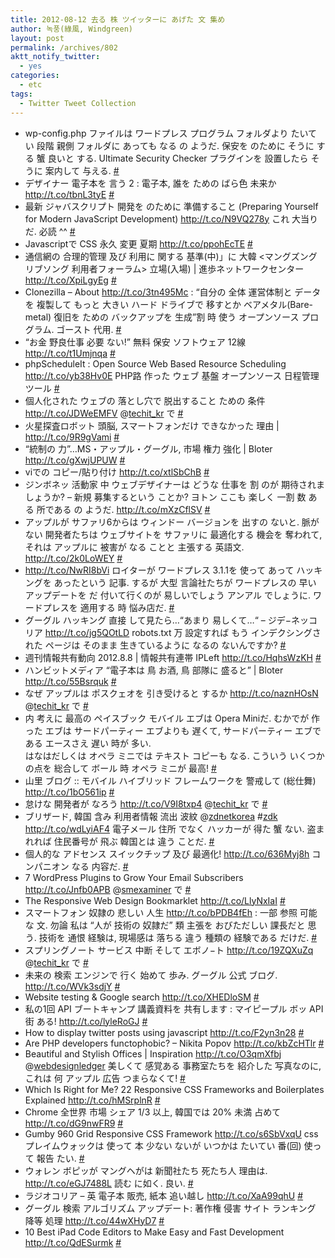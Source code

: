 ```yaml
---
title: 2012-08-12 去る 株 ツイッターに あげた 文 集め
author: 녹풍(綠風, Windgreen)
layout: post
permalink: /archives/802
aktt_notify_twitter:
  - yes
categories:
  - etc
tags:
  - Twitter Tweet Collection
---
```

<ul class="aktt_tweet_digest">
  <li>
    wp-config.php ファイルは ワードプレス プログラム フォルダより たいてい 段階 親側 フォルダに あっても なる の ようだ. 保安を のために そうに する 蟹 良いと する. Ultimate Security Checker プラグインを 設置したら そうに 案内して 与える. <a target="_top" href="http://twitter.com/mytory/statuses/232295020177264642" class="aktt_tweet_time">#</a>
  </li>
  <li>
    デザイナー 電子本を 言う 2 : 電子本, 誰を ための ばら色 未来か<br /> <a target="_top" href="http://t.co/tbnL3tyE" rel="nofollow">http://t.co/tbnL3tyE</a> <a target="_top" href="http://twitter.com/mytory/statuses/232303259384180737" class="aktt_tweet_time">#</a>
  </li>
  <li>
    最新 ジャバスクリプト 開発を のために 準備すること (Preparing Yourself for Modern JavaScript Development) <a target="_top" href="http://t.co/N9VQ278y" rel="nofollow" class="broken_link">http://t.co/N9VQ278y</a> これ 大当りだ. 必読 ^^ <a target="_top" href="http://twitter.com/mytory/statuses/232402982879232001" class="aktt_tweet_time">#</a>
  </li>
  <li>
    Javascriptで CSS 永久 変更 夏期 <a target="_top" href="http://t.co/ppohEcTE" rel="nofollow" class="broken_link">http://t.co/ppohEcTE</a> <a target="_top" href="http://twitter.com/mytory/statuses/232426661143015424" class="aktt_tweet_time">#</a>
  </li>
  <li>
    通信網の 合理的管理 及び 利用に 関する 基準(中)」に 大韓 <マングズングリブソング 利用者フォーラム> 立場(入場) | 進歩ネットワークセンター <a target="_top" href="http://t.co/XpiLgyEg" rel="nofollow">http://t.co/XpiLgyEg</a> <a target="_top" href="http://twitter.com/mytory/statuses/232456615826178048" class="aktt_tweet_time">#</a>
  </li>
  <li>
    Clonezilla &#8211; About <a target="_top" href="http://t.co/3tn495Mc" rel="nofollow">http://t.co/3tn495Mc</a> : “自分の 全体 運営体制と データを 複製して もっと 大きい ハード ドライブで 移すとか ベアメタル(Bare-metal) 復旧を ための バックアップを 生成”割 時 使う オープンソース プログラム. ゴースト 代用. <a target="_top" href="http://twitter.com/mytory/statuses/232458795283005440" class="aktt_tweet_time">#</a>
  </li>
  <li>
    &#8220;お金 野良仕事 必要 ない!&#8221; 無料 保安 ソフトウェア 12線<br /> <a target="_top" href="http://t.co/t1Umjnqa" rel="nofollow">http://t.co/t1Umjnqa</a> <a target="_top" href="http://twitter.com/mytory/statuses/232458963264864256" class="aktt_tweet_time">#</a>
  </li>
  <li>
    phpScheduleIt : Open Source Web Based Resource Scheduling <a target="_top" href="http://t.co/yb38Hv0E" rel="nofollow">http://t.co/yb38Hv0E</a> PHP路 作った ウェブ 基盤 オープンソース 日程管理 ツール <a target="_top" href="http://twitter.com/mytory/statuses/232514785713983488" class="aktt_tweet_time">#</a>
  </li>
  <li>
    個人化された ウェブの 落とし穴で 脱出すること ための 条件 <a target="_top" href="http://t.co/JDWeEMFV" rel="nofollow" class="broken_link">http://t.co/JDWeEMFV</a> @<a target="_top" href="http://twitter.com/techit_kr" class="aktt_username">techit_kr</a> で <a target="_top" href="http://twitter.com/mytory/statuses/232615884311625728" class="aktt_tweet_time">#</a>
  </li>
  <li>
    火星探査ロボット 頭脳, スマートフォンだけ できなかった 理由 | <a target="_top" href="http://t.co/9R9gVami" rel="nofollow">http://t.co/9R9gVami</a> <a target="_top" href="http://twitter.com/mytory/statuses/232629838400348160" class="aktt_tweet_time">#</a>
  </li>
  <li>
    “統制の 力”…MS・アップル・グーグル, 市場 権力 強化 | Bloter <a target="_top" href="http://t.co/gXwjUPUW" rel="nofollow">http://t.co/gXwjUPUW</a> <a target="_top" href="http://twitter.com/mytory/statuses/232638380956082177" class="aktt_tweet_time">#</a>
  </li>
  <li>
    viでの コピー/貼り付け <a target="_top" href="http://t.co/xtlSbChB" rel="nofollow">http://t.co/xtlSbChB</a> <a target="_top" href="http://twitter.com/mytory/statuses/232824107727745024" class="aktt_tweet_time">#</a>
  </li>
  <li>
    ジンボネッ 活動家 中 ウェブデザイナーは どうな 仕事を 割 のが 期待されましょうか? &#8211; 新規 募集するという ことか? ヨトン ここも 楽しく 一割 数 ある 所である の ようだ. <a target="_top" href="http://t.co/mXzCflSV" rel="nofollow">http://t.co/mXzCflSV</a> <a target="_top" href="http://twitter.com/mytory/statuses/232824538851848193" class="aktt_tweet_time">#</a>
  </li>
  <li>
    アップルが サファリ6からは ウィンドー バージョンを 出すの ないと. 脈が ない 開発者たちは ウェブサイトを サファリに 最適化する 機会を 奪われて, それは アップルに 被害が なる ことと 主張する 英語文. <a target="_top" href="http://t.co/2k0LoWEY" rel="nofollow">http://t.co/2k0LoWEY</a> <a target="_top" href="http://twitter.com/mytory/statuses/232830352845053952" class="aktt_tweet_time">#</a>
  </li>
  <li>
    <a target="_top" href="http://t.co/NwRI8bVi" rel="nofollow">http://t.co/NwRI8bVi</a> ロイターが ワードプレス 3.1.1を 使って あって ハッキングを あったという 記事. するが 大型 言論社たちが ワードプレスの 早い アップデートを だ 付いて行くのが 易しいでしょう アンアル でしょうに. ワードプレスを 適用する 時 悩み店だ. <a target="_top" href="http://twitter.com/mytory/statuses/233041258875072512" class="aktt_tweet_time">#</a>
  </li>
  <li>
    グーグル ハッキング 直接 して見たら&#8230;“あまり 易しくて…“ &#8211; ジデ−ネッコリア <a target="_top" href="http://t.co/jg5QOtLD" rel="nofollow">http://t.co/jg5QOtLD</a> robots.txt 万 設定すれば もう インデクシングされた ページは そのまま 生きているように なるの ないんですか? <a target="_top" href="http://twitter.com/mytory/statuses/233042439848476673" class="aktt_tweet_time">#</a>
  </li>
  <li>
    週刊情報共有動向 2012.8.8 | 情報共有連帯 IPLeft <a target="_top" href="http://t.co/HqhsWzKH" rel="nofollow">http://t.co/HqhsWzKH</a> <a target="_top" href="http://twitter.com/mytory/statuses/233070759457730560" class="aktt_tweet_time">#</a>
  </li>
  <li>
    ハンビットメディア “電子本は 鳥 お酒, 鳥 部隊に 盛ると” | Bloter <a target="_top" href="http://t.co/55Bsrquk" rel="nofollow">http://t.co/55Bsrquk</a> <a target="_top" href="http://twitter.com/mytory/statuses/233078404923146241" class="aktt_tweet_time">#</a>
  </li>
  <li>
    なぜ アップルは ポスクェオを 引き受けると するか <a target="_top" href="http://t.co/naznHOsN" rel="nofollow" class="broken_link">http://t.co/naznHOsN</a> @<a target="_top" href="http://twitter.com/techit_kr" class="aktt_username">techit_kr</a> で <a target="_top" href="http://twitter.com/mytory/statuses/233244221186899968" class="aktt_tweet_time">#</a>
  </li>
  <li>
    内 考えに 最高の ペイスブック モバイル エブは Opera Miniだ. むかでが 作った エブは サードパーティー エブよりも 遅くて, サードパーティー エブである エースさえ 遅い 時が 多い.<br /> はなはだしくは オペラ ミニでは テキスト コピーも なる. こういう いくつかの点を 総合して ボール 時 オペラ ミニが 最高! <a target="_top" href="http://twitter.com/mytory/statuses/233258157282054148" class="aktt_tweet_time">#</a>
  </li>
  <li>
    山里 ブログ :: モバイル ハイブリッド フレームワークを 警戒して (総仕舞) <a target="_top" href="http://t.co/1bO561ip" rel="nofollow">http://t.co/1bO561ip</a> <a target="_top" href="http://twitter.com/mytory/statuses/233814818459615233" class="aktt_tweet_time">#</a>
  </li>
  <li>
    怠けな 開発者が なろう <a target="_top" href="http://t.co/V9I8txp4" rel="nofollow" class="broken_link">http://t.co/V9I8txp4</a> @<a target="_top" href="http://twitter.com/techit_kr" class="aktt_username">techit_kr</a> で <a target="_top" href="http://twitter.com/mytory/statuses/233841926284136448" class="aktt_tweet_time">#</a>
  </li>
  <li>
    ブリザード, 韓国 含み 利用者情報 流出 波紋 @<a target="_top" href="http://twitter.com/zdnetkorea" class="aktt_username">zdnetkorea</a> #<a target="_top" href="http://search.twitter.com/search?q=%23zdk" class="aktt_hashtag broken_link">zdk</a> <a target="_top" href="http://t.co/wdLyiAF4" rel="nofollow">http://t.co/wdLyiAF4</a> 電子メール 住所 でなく ハッカーが 得た 蟹 ない. 盗まれれば 住民番号が 飛ぶ 韓国とは 違う ことだ. <a target="_top" href="http://twitter.com/mytory/statuses/233849428337909760" class="aktt_tweet_time">#</a>
  </li>
  <li>
    個人的な アドセンス スイックチップ 及び 最適化! <a target="_top" href="http://t.co/636Myj8h" rel="nofollow">http://t.co/636Myj8h</a> コンパニオン なる 内容だ. <a target="_top" href="http://twitter.com/mytory/statuses/233894345152016384" class="aktt_tweet_time">#</a>
  </li>
  <li>
    7 WordPress Plugins to Grow Your Email Subscribers <a target="_top" href="http://t.co/Jnfb0APB" rel="nofollow">http://t.co/Jnfb0APB</a> @<a target="_top" href="http://twitter.com/smexaminer" class="aktt_username">smexaminer</a> で <a target="_top" href="http://twitter.com/mytory/statuses/233908780595830785" class="aktt_tweet_time">#</a>
  </li>
  <li>
    The Responsive Web Design Bookmarklet <a target="_top" href="http://t.co/LlyNxIaI" rel="nofollow">http://t.co/LlyNxIaI</a> <a target="_top" href="http://twitter.com/mytory/statuses/233932783469359104" class="aktt_tweet_time">#</a>
  </li>
  <li>
    スマートフォン 奴隷の 悲しい 人生 <a target="_top" href="http://t.co/bPDB4fEh" rel="nofollow">http://t.co/bPDB4fEh</a> : 一部 参照 可能な 文. 勿論 私は “人が 技術の 奴隷だ” 類 主張を おびただしい 課長だと 思う. 技術を 通恨 経験は, 現場感は 落ちる 違う 種類の 経験である だけだ. <a target="_top" href="http://twitter.com/mytory/statuses/233969488494723072" class="aktt_tweet_time">#</a>
  </li>
  <li>
    スプリングノート サービス 中断 そして エボノ−ト <a target="_top" href="http://t.co/19ZQXuZq" rel="nofollow" class="broken_link">http://t.co/19ZQXuZq</a> @<a target="_top" href="http://twitter.com/techit_kr" class="aktt_username">techit_kr</a> で <a target="_top" href="http://twitter.com/mytory/statuses/234046481638752256" class="aktt_tweet_time">#</a>
  </li>
  <li>
    未来の 検索 エンジンで 行く 始めて 歩み. グーグル 公式 ブログ. <a target="_top" href="http://t.co/WVk3sdjY" rel="nofollow">http://t.co/WVk3sdjY</a> <a target="_top" href="http://twitter.com/mytory/statuses/234050667818405888" class="aktt_tweet_time">#</a>
  </li>
  <li>
    Website testing & Google search <a target="_top" href="http://t.co/XHEDloSM" rel="nofollow">http://t.co/XHEDloSM</a> <a target="_top" href="http://twitter.com/mytory/statuses/234057571282063360" class="aktt_tweet_time">#</a>
  </li>
  <li>
    私の1回 API ブートキャンプ 講義資料を 共有します : マイピープル ボッ API 街 ある! <a target="_top" href="http://t.co/lyleRoGJ" rel="nofollow">http://t.co/lyleRoGJ</a> <a target="_top" href="http://twitter.com/mytory/statuses/234060249965936641" class="aktt_tweet_time">#</a>
  </li>
  <li>
    How to display twitter posts using javascript <a target="_top" href="http://t.co/F2yn3n28" rel="nofollow">http://t.co/F2yn3n28</a> <a target="_top" href="http://twitter.com/mytory/statuses/234066847551586304" class="aktt_tweet_time">#</a>
  </li>
  <li>
    Are PHP developers functophobic? &#8211; Nikita Popov <a target="_top" href="http://t.co/kbZcHTlr" rel="nofollow">http://t.co/kbZcHTlr</a> <a target="_top" href="http://twitter.com/mytory/statuses/234082111328493568" class="aktt_tweet_time">#</a>
  </li>
  <li>
    Beautiful and Stylish Offices | Inspiration <a target="_top" href="http://t.co/O3qmXfbj" rel="nofollow">http://t.co/O3qmXfbj</a> @<a target="_top" href="http://twitter.com/webdesignledger" class="aktt_username">webdesignledger</a> 美しくて 感覚ある 事務室たちを 紹介した 写真なのに, これは 何 アップル 広告 つまらなくて! <a target="_top" href="http://twitter.com/mytory/statuses/234088141378691072" class="aktt_tweet_time">#</a>
  </li>
  <li>
    Which Is Right for Me? 22 Responsive CSS Frameworks and Boilerplates Explained <a target="_top" href="http://t.co/hMSrplnR" rel="nofollow">http://t.co/hMSrplnR</a> <a target="_top" href="http://twitter.com/mytory/statuses/234281865115205632" class="aktt_tweet_time">#</a>
  </li>
  <li>
    Chrome 全世界 市場 シェア 1/3 以上, 韓国では 20% 未満 占めて <a target="_top" href="http://t.co/dG9nwFR9" rel="nofollow">http://t.co/dG9nwFR9</a> <a target="_top" href="http://twitter.com/mytory/statuses/234317342958567425" class="aktt_tweet_time">#</a>
  </li>
  <li>
    Gumby 960 Grid Responsive CSS Framework <a target="_top" href="http://t.co/s6SbVxqU" rel="nofollow">http://t.co/s6SbVxqU</a> css プレイムウォックは 使って 本 少ない ないが いつかは たいてい 番(回) 使って 報告 たい. <a target="_top" href="http://twitter.com/mytory/statuses/234323259099844608" class="aktt_tweet_time">#</a>
  </li>
  <li>
    ウォレン ボピッが マングヘがは 新聞社たち 死たち人 理由は. <a target="_top" href="http://t.co/eGJ7488L" rel="nofollow">http://t.co/eGJ7488L</a> 読む に如く. 良い. <a target="_top" href="http://twitter.com/mytory/statuses/234328020050128897" class="aktt_tweet_time">#</a>
  </li>
  <li>
    ラジオコリア &#8211; 英 電子本 販売, 紙本 追い越し <a target="_top" href="http://t.co/XaA99qhU" rel="nofollow">http://t.co/XaA99qhU</a> <a target="_top" href="http://twitter.com/mytory/statuses/234505120094773248" class="aktt_tweet_time">#</a>
  </li>
  <li>
    グーグル 検索 アルゴリズム アップデート: 著作権 侵害 サイト ランキング 降等 処理 <a target="_top" href="http://t.co/44wXHyD7" rel="nofollow">http://t.co/44wXHyD7</a> <a target="_top" href="http://twitter.com/mytory/statuses/234548988819419136" class="aktt_tweet_time">#</a>
  </li>
  <li>
    10 Best iPad Code Editors to Make Easy and Fast Development <a target="_top" href="http://t.co/QdESurmk" rel="nofollow">http://t.co/QdESurmk</a> <a target="_top" href="http://twitter.com/mytory/statuses/234628120760684544" class="aktt_tweet_time">#</a>
  </li>
</ul>